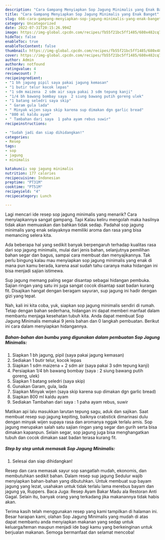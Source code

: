 ```yaml
---
description: "Cara Gampang Menyiapkan Sop Jagung Minimalis yang Enak Banget"
title: "Cara Gampang Menyiapkan Sop Jagung Minimalis yang Enak Banget"
slug: 666-cara-gampang-menyiapkan-sop-jagung-minimalis-yang-enak-banget
category: Uncategorized
date: 2022-07-31T20:15:26.994Z
image: https://img-global.cpcdn.com/recipes/fb55f21bc5ff1485/680x482cq70/sop-jagung-minimalis-foto-resep-utama.jpg
hideToc: false
enableToc: true
enableTocContent: false
thumbnail: https://img-global.cpcdn.com/recipes/fb55f21bc5ff1485/680x482cq70/sop-jagung-minimalis-foto-resep-utama.jpg
cover: https://img-global.cpcdn.com/recipes/fb55f21bc5ff1485/680x482cq70/sop-jagung-minimalis-foto-resep-utama.jpg
author: Admin
authorAv: notfound
ratingvalue: 4
reviewcount: 7
recipeingredient:
- "1 bh jagung pipil saya pakai jagung kemasan"
- "1 butir telur kocok lepas"
- "1 sdm maizena  2 sdm air saya pakai 3 sdm tepung kanji"
- "1/4 bh bawang bombay saya  2 siung bawang putih goreng ulek"
- "1 batang seledri saya skip"
- " Garam gula lada"
- " Minyak wijen saya skip karena sup dimakan dgn garlic bread"
- "800 ml kaldu ayam"
- " Tambahan dari saya  1 paha ayam rebus suwir"
recipeinstructions:

- "Sudah jadi dan siap dihidangkan!"
categories:
- Resep
tags:
- sop
- jagung
- minimalis

katakunci: sop jagung minimalis 
nutrition: 177 calories
recipecuisine: Indonesian
preptime: "PT31M"
cooktime: "PT51M"
recipeyield: "4"
recipecategory: Lunch

---
```



Lagi mencari ide resep sop jagung minimalis yang menarik? Cara menyiapkannya sangat gampang. Tapi Kalau keliru mengolah maka hasilnya tidak akan memuaskan dan bahkan tidak sedap. Padahal sop jagung minimalis yang enak selayaknya memiliki aroma dan rasa yang bisa memancing selera kita.


Ada beberapa hal yang sedikit banyak berpengaruh terhadap kualitas rasa dari sop jagung minimalis, mulai dari jenis bahan, selanjutnya pemilihan bahan segar dan bagus, sampai cara membuat dan menyajikannya. Tak perlu bingung kalau mau menyiapkan sop jagung minimalis yang enak di mana pun kamu berada, karena asal sudah tahu caranya maka hidangan ini bisa menjadi sajian istimewa.

Sup jagung memang paling segar disantap sebagai hidangan pembuka. Sajian ringan yang satu ini juga sangat cocok disantap saat badan kurang fit. Disajikan hangat dengan beragam sayuran, sup jagung ini hadir dengan gizi yang tepat.


Nah, kali ini kita coba, yuk, siapkan sop jagung minimalis sendiri di rumah. Tetap dengan bahan sederhana, hidangan ini dapat memberi manfaat dalam membantu menjaga kesehatan tubuh kita. Anda dapat membuat Sop Jagung Minimalis memakai 9 jenis bahan dan 0 langkah pembuatan. Berikut ini cara dalam menyiapkan hidangannya.

<!--inarticleads1-->

##### Bahan-bahan dan bumbu yang digunakan dalam pembuatan Sop Jagung Minimalis:

1. Siapkan 1 bh jagung, pipil (saya pakai jagung kemasan)
1. Sediakan 1 butir telur, kocok lepas
1. Siapkan 1 sdm maizena + 2 sdm air (saya pakai 3 sdm tepung kanji)
1. Persiapkan 1/4 bh bawang bombay (saya : 2 siung bawang putih goreng, ulek)
1. Siapkan 1 batang seledri (saya skip)
1. Gunakan  Garam, gula, lada
1. Siapkan  Minyak wijen (saya skip karena sup dimakan dgn garlic bread)
1. Siapkan 800 ml kaldu ayam
1. Sediakan  Tambahan dari saya : 1 paha ayam rebus, suwir


Matikan api lalu masukkan larutan tepung sagu, aduk dan sajikan. Saat membuat resep sup jagung kepiting, baiknya crabstick dimarinasi dulu dengan minyak wijen supaya rasa dan aromanya nggak terlalu amis. Sop jagung merupakan salah satu sajian ringan yang segar dan gurih serta bisa dimakan kapanpun. Selain segar, sop jagung juga bisa menghangatkan tubuh dan cocok dimakan saat badan terasa kurang fit. 

<!--inarticleads2-->

##### Step by step untuk memasak Sop Jagung Minimalis:


1. Selesai dan siap dihidangkan!

Resep dan cara memasak sayur sop sangatlah mudah, ekonomis, dan membutuhkan sedikit bahan. Dalam resep sup jagung Sedulur wajib menyiapkan bahan-bahan yang dibutuhkan. Untuk membuat sup bayam jagung yang lezat, usahakan untuk tidak terlalu lama merebus bayam dan jagung ya, Ruppers. Baca Juga: Resep Ayam Bakar Madu ala Restoran Anti Gagal. Selain itu, banyak orang yang terkadang jika makanannya tidak habis akan. 

Terima kasih telah menggunakan resep yang kami tampilkan di halaman ini. Besar harapan kami, olahan Sop Jagung Minimalis yang mudah di atas dapat membantu anda menyiapkan makanan yang sedap untuk keluarga/teman maupun menjadi ide bagi kamu yang berkeinginan untuk berjualan makanan. Semoga bermanfaat dan selamat mencoba!
